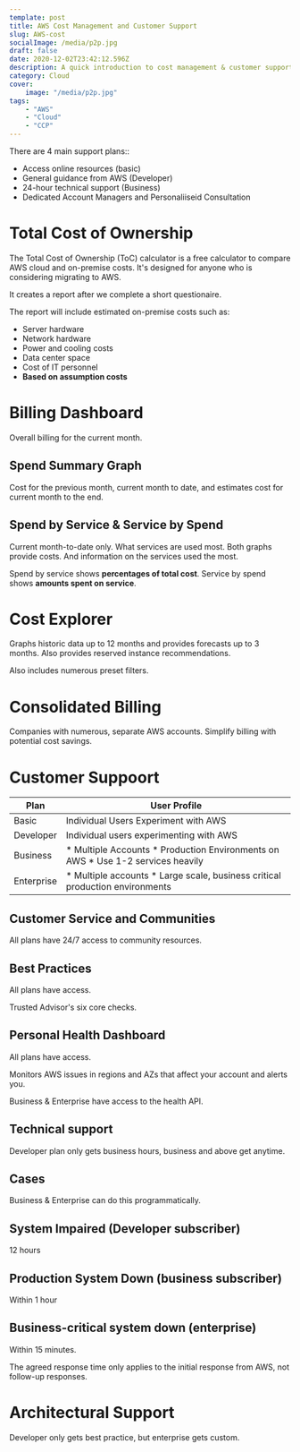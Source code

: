 ```yaml
---
template: post
title: AWS Cost Management and Customer Support
slug: AWS-cost
socialImage: /media/p2p.jpg
draft: false
date: 2020-12-02T23:42:12.596Z
description: A quick introduction to cost management & customer support in AWS
category: Cloud
cover:
    image: "/media/p2p.jpg"
tags:
    - "AWS"
    - "Cloud"
    - "CCP"
---
```


There are 4 main support plans::
* Access online resources (basic)
* General guidance from AWS (Developer)
* 24-hour technical support (Business)
* Dedicated Account Managers and Personaliiseid Consultation

# Total Cost of Ownership
The Total Cost of Ownership (ToC) calculator is a free calculator to compare AWS cloud and on-premise costs. It's designed for anyone who is considering migrating to AWS.

It creates a report after we complete a short questionaire.

The report will include estimated on-premise costs such as:
* Server hardware
* Network hardware
* Power and cooling costs
* Data center space
* Cost of IT personnel
* **Based on assumption costs**

# Billing Dashboard
Overall billing for the current month.

## Spend Summary Graph
Cost for the previous month, current month to date, and estimates cost for current month to the end.

## Spend by Service & Service by Spend
Current month-to-date only. What services are used most. Both graphs provide costs. And information on the services used the most.

Spend by service shows **percentages of total cost**.
Service by spend shows **amounts spent on service**.

# Cost Explorer

Graphs historic data up to 12 months and provides forecasts up to 3 months. Also provides reserved instance recommendations.

Also includes numerous preset filters.

# Consolidated Billing
Companies with numerous, separate AWS accounts.
Simplify billing with potential cost savings.

# Customer Suppoort

| Plan       | User Profile                                                                    |
|------------|---------------------------------------------------------------------------------|
| Basic      | Individual Users Experiment with AWS                                            |
| Developer  | Individual users experimenting with AWS                                         |
| Business   | * Multiple Accounts * Production Environments on AWS * Use 1-2 services heavily |
| Enterprise | * Multiple accounts * Large scale, business critical production environments    |

## Customer Service and Communities
All plans have 24/7 access to community resources.

## Best Practices
All plans have access.

Trusted Advisor's six core checks.

## Personal Health Dashboard
All plans have access.

Monitors AWS issues in regions and AZs that affect your account and alerts you.

Business & Enterprise have access to the health API.

## Technical support
Developer plan only gets business hours, business and above get anytime.

## Cases
Business & Enterprise can do this programmatically. 

## System Impaired (Developer subscriber)
12 hours

## Production System Down (business subscriber)
Within 1 hour

## Business-critical system down (enterprise)
Within 15 minutes.

The agreed response time only applies to the initial response from AWS, not follow-up responses.

# Architectural Support
Developer only gets best practice, but enterprise gets custom.

